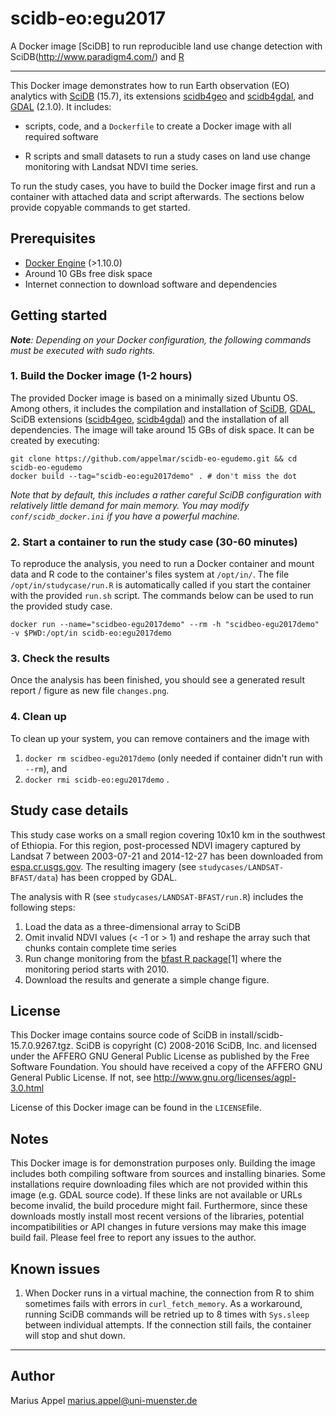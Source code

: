 # scidb-eo:egu2017 
A Docker image [SciDB] to run reproducible land use change detection with SciDB(http://www.paradigm4.com/) and [R](https://www.r-project.org/)

---

This Docker image demonstrates how to run Earth observation (EO) analytics with [SciDB](http://www.paradigm4.com/) (15.7), its extensions [scidb4geo](https://github.com/appelmar/scidb4geo) and  [scidb4gdal](https://github.com/appelmar/scidb4gdal), and [GDAL](http://gdal.org/) (2.1.0). It includes:

* scripts, code, and a `Dockerfile` to create a Docker image with all required software

* R scripts and small datasets to run a study cases on land use change monitoring with Landsat NDVI time series.

To run the study cases, you have to build the Docker image first and run a container with attached data and script afterwards. The sections below provide copyable commands to get started.  


## Prerequisites
- [Docker Engine](https://www.docker.com/products/docker-engine) (>1.10.0) 
- Around 10 GBs free disk space 
- Internet connection to download software and dependencies


## Getting started

_**Note**: Depending on your Docker configuration, the following commands must be executed with sudo rights._

### 1. Build the Docker image (1-2 hours)

The provided Docker image is based on a minimally sized Ubuntu OS. Among others, it includes the compilation and installation of [SciDB](http://www.paradigm4.com/), [GDAL](http://gdal.org/), SciDB extensions ([scidb4geo](https://github.com/appelmar/scidb4geo),  [scidb4gdal](https://github.com/appelmar/scidb4gdal)) and the installation of all dependencies. The image will take around 15 GBs of disk space. It can be created by executing:

```
git clone https://github.com/appelmar/scidb-eo-egudemo.git && cd scidb-eo-egudemo
docker build --tag="scidb-eo:egu2017demo" . # don't miss the dot
``` 

_Note that by default, this includes a rather careful SciDB configuration with relatively little demand for main memory. You may modify `conf/scidb_docker.ini` if you have a powerful machine._


### 2. Start a container to run the study case (30-60 minutes)

To reproduce the analysis, you need to run a Docker container and mount data and R code to the container's files system at `/opt/in/`. The file `/opt/in/studycase/run.R` is automatically called if you start the container with the provided `run.sh` script. The commands below can be used to run the provided study case.

```
docker run --name="scidbeo-egu2017demo" --rm -h "scidbeo-egu2017demo" -v $PWD:/opt/in scidb-eo:egu2017demo
```



### 3. Check the results

Once the analysis has been finished, you should see a generated result report / figure as new file `changes.png`.


### 4. Clean up
To clean up your system, you can remove containers and the image with

1. `docker rm scidbeo-egu2017demo` (only needed if container didn't run with `--rm`), and 
2. `docker rmi scidb-eo:egu2017demo` .

	
## Study case details

This study case works on a small region covering 10x10 km in the southwest of Ethiopia. For this region, post-processed NDVI imagery captured by Landsat 7 between 2003-07-21 and 2014-12-27 has been downloaded from [espa.cr.usgs.gov](http://espa.cr.usgs.gov/). The resulting imagery (see `studycases/LANDSAT-BFAST/data`) has been cropped by GDAL.   

The analysis with R (see `studycases/LANDSAT-BFAST/run.R`) includes the following steps:

1. Load the data as a three-dimensional array to SciDB
2. Omit invalid NDVI values (< -1 or > 1) and reshape the array such that chunks contain complete time series
3. Run change monitoring from the [bfast R package](http://bfast.r-forge.r-project.org)[1] where the monitoring period starts with 2010.
4. Download the results and generate a simple change figure.



## License
This Docker image contains source code of SciDB in install/scidb-15.7.0.9267.tgz. SciDB is copyright (C) 2008-2016 SciDB, Inc. and licensed under the AFFERO GNU General Public License as published by the Free Software Foundation. You should have received a copy of the AFFERO GNU General Public License. If not, see <http://www.gnu.org/licenses/agpl-3.0.html>

License of this Docker image can be found in the `LICENSE`file.



## Notes
This Docker image is for demonstration purposes only. Building the image includes both compiling software from sources and installing binaries. Some installations require downloading files which are not provided within this image (e.g. GDAL source code). If these links are not available or URLs become invalid, the build procedure might fail. Furthermore, since these downloads mostly install most recent versions of the libraries, potential incompatibilities or API changes in future versions may make this image build fail. Please feel free to report any issues to the author. 


## Known issues

1. When Docker runs in a virtual machine, the connection from R to shim sometimes fails with errors in `curl_fetch_memory`. As a workaround, running SciDB commands will be retried up to 8 times with `Sys.sleep` between individual attempts. If the connection still fails, the container will stop and shut down. 


----

## Author

Marius Appel  <marius.appel@uni-muenster.de>
